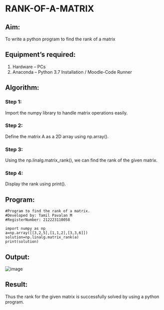 # RANK-OF-A-MATRIX
## Aim:
To write a python program to find the rank of a matrix
## Equipment’s required:
1. 	Hardware – PCs
2. 	Anaconda – Python 3.7 Installation / Moodle-Code Runner
## Algorithm:
### Step 1:
Import the numpy library to handle matrix operations easily.
### Step 2: 
Define the matrix A as a 2D array using np.array().
### Step 3: 
Using the np.linalg.matrix_rank(), we can find the rank of the given matrix.
### Step 4:
Display the rank using print().
## Program:
```
#Program to find the rank of a matrix.
#Developed by: Tamil Pavalan M
#RegisterNumber: 212223110058

import numpy as np
a=np.array([[3,2,5],[1,1,2],[3,3,6]])
solution=np.linalg.matrix_rank(a)
print(solution)
```
## Output:
![image](https://github.com/user-attachments/assets/7156a9fe-bef6-4f80-85f3-9f057db07fbf)
## Result:
Thus the rank for the given matrix is successfully solved by  using a python program.

